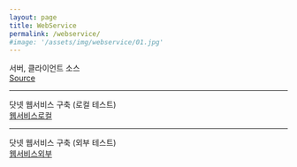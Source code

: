 ```yaml
---
layout: page
title: WebService
permalink: /webservice/
#image: '/assets/img/webservice/01.jpg'
---
```


서버, 클라이언트 소스<br>
[Source](https://github.com/sansonyeo/MTNWebService)

---
닷넷 웹서비스 구축 (로컬 테스트)<br>
[웹서비스로컬](http://192.168.219.160:86/WebService1.asmx?op=SelectCertificates "웹서비스로컬")

---
닷넷 웹서비스 구축 (외부 테스트)<br>
[웹서비스외부](http://112.151.93.8:86/WebService1.asmx?op=SelectCertificates "웹서비스외부")

